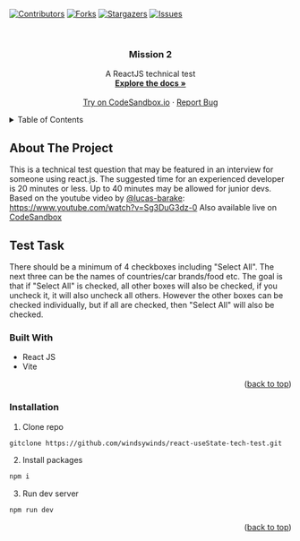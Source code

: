 <a name="readme-top"></a>

[![Contributors][contributors-shield]][contributors-url]
[![Forks][forks-shield]][forks-url]
[![Stargazers][stars-shield]][stars-url]
[![Issues][issues-shield]][issues-url]

<br />
<div align="center">

<h3 align="center">Mission 2</h3>

  <p align="center">
    A ReactJS technical test
    <br />
    <a href="https://github.com/windsywinds/react-useState-tech-test/"><strong>Explore the docs »</strong></a>
    <br />
    <br />
    <a href="https://codesandbox.io/p/sandbox/react-usestate-tech-test-hnfymw?file=%2Fsrc%2FyourSolution.js%3A13%2C29">Try on CodeSandbox.io</a>
    ·
    <a href="https://github.com/windsywinds/react-useState-tech-test/issues">Report Bug</a>
    
    
</div>

<!-- TABLE OF CONTENTS -->
<details>
  <summary>Table of Contents</summary>
  <ol>
    <li>
      <a href="#about-the-project">About The Project</a>
      <ul>
        <li><a href="#test-task">Test Task</a></li>
        <li><a href="#built-with">Built With</a></li>
      </ul>
    </li>
    <li>
      <a href="#getting-started">Getting Started</a>
      <ul>
        <li><a href="#installation">Installation</a></li>
      </ul>
    </li>
  </ol>
</details>

<!-- ABOUT THE PROJECT -->

## About The Project

This is a technical test question that may be featured in an interview for someone using react.js. The suggested time for an experienced developer is 20 minutes or less. Up to 40 minutes may be allowed for junior devs.
Based on the youtube video by <a href="https://www.youtube.com/@lucas-barake" target="_blank">@lucas-barake</a>: <a href="https://www.youtube.com/watch?v=Sg3DuG3dz-0" target="_blank">https://www.youtube.com/watch?v=Sg3DuG3dz-0</a>
Also available live on <a href="https://codesandbox.io/p/sandbox/react-usestate-tech-test-hnfymw?file=%2Fsrc%2FyourSolution.js%3A13%2C29">CodeSandbox</a>

## Test Task

There should be a minimum of 4 checkboxes including "Select All". 
The next three can be the names of countries/car brands/food etc. 
The goal is that if "Select All" is checked, all other boxes will also be checked, if you uncheck it, it will also uncheck all others.
However the other boxes can be checked individually, but if all are checked, then "Select All" will also be checked.

### Built With

- React JS
- Vite

<p align="right">(<a href="#readme-top">back to top</a>)</p>

### Installation

1. Clone repo

```sh
gitclone https://github.com/windsywinds/react-useState-tech-test.git
```

2. Install packages

```sh
npm i
```

3. Run dev server

```sh
npm run dev
```

<p align="right">(<a href="#readme-top">back to top</a>)</p>

<!-- MARKDOWN LINKS & IMAGES -->
<!-- https://www.markdownguide.org/basic-syntax/#reference-style-links -->

[vite-url]: https://vitejs.dev/
[contributors-shield]: https://img.shields.io/github/contributors/windsywinds/react-useState-tech-test.svg?style=for-the-badge
[contributors-url]: https://github.com/windsywinds/react-useState-tech-test/graphs/contributors
[forks-shield]: https://img.shields.io/github/forks/windsywinds/react-useState-tech-test.svg?style=for-the-badge
[forks-url]: https://github.com/windsywinds/react-useState-tech-test/network/members
[stars-shield]: https://img.shields.io/github/stars/windsywinds/react-useState-tech-test.svg?style=for-the-badge
[stars-url]: https://github.com/windsywinds/react-useState-tech-test/stargazers
[issues-shield]: https://img.shields.io/github/issues/windsywinds/react-useState-tech-test.svg?style=for-the-badge
[issues-url]: https://github.com/windsywinds/react-useState-tech-test/issues
[license-shield]: https://img.shields.io/github/license/windsywinds/react-useState-tech-test.svg?style=for-the-badge
[license-url]: https://github.com/windsywinds/react-useState-tech-test/blob/master/LICENSE.txt
[linkedin-shield]: https://img.shields.io/badge/-LinkedIn-black.svg?style=for-the-badge&logo=linkedin&colorB=555
[linkedin-url]: https://www.linkedin.com/in/windsor-sam/
[product-screenshot]: https://github.com/windsywinds/react-useState-tech-test/blob/main/src/assets/screenshot.jpg
[Next.js]: https://img.shields.io/badge/next.js-000000?style=for-the-badge&logo=nextdotjs&logoColor=white
[Next-url]: https://nextjs.org/
[React.js]: https://img.shields.io/badge/React-20232A?style=for-the-badge&logo=react&logoColor=61DAFB
[React-url]: https://reactjs.org/
[Tailwindcss-url]: https://tailwindcss.com
[Vue.js]: https://img.shields.io/badge/Vue.js-35495E?style=for-the-badge&logo=vuedotjs&logoColor=4FC08D
[Vue-url]: https://vuejs.org/
[Angular.io]: https://img.shields.io/badge/Angular-DD0031?style=for-the-badge&logo=angular&logoColor=white
[Angular-url]: https://angular.io/
[Svelte.dev]: https://img.shields.io/badge/Svelte-4A4A55?style=for-the-badge&logo=svelte&logoColor=FF3E00
[Svelte-url]: https://svelte.dev/
[Laravel.com]: https://img.shields.io/badge/Laravel-FF2D20?style=for-the-badge&logo=laravel&logoColor=white
[Laravel-url]: https://laravel.com
[Bootstrap.com]: https://img.shields.io/badge/Bootstrap-563D7C?style=for-the-badge&logo=bootstrap&logoColor=white
[Bootstrap-url]: https://getbootstrap.com
[JQuery.com]: https://img.shields.io/badge/jQuery-0769AD?style=for-the-badge&logo=jquery&logoColor=white
[JQuery-url]: https://jquery.com
